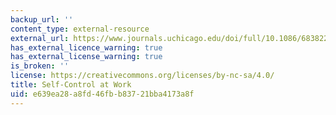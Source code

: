 ```yaml
---
backup_url: ''
content_type: external-resource
external_url: https://www.journals.uchicago.edu/doi/full/10.1086/683822?af=R&mobileUi=0
has_external_licence_warning: true
has_external_license_warning: true
is_broken: ''
license: https://creativecommons.org/licenses/by-nc-sa/4.0/
title: Self-Control at Work
uid: e639ea28-a8fd-46fb-b837-21bba4173a8f
---
```

